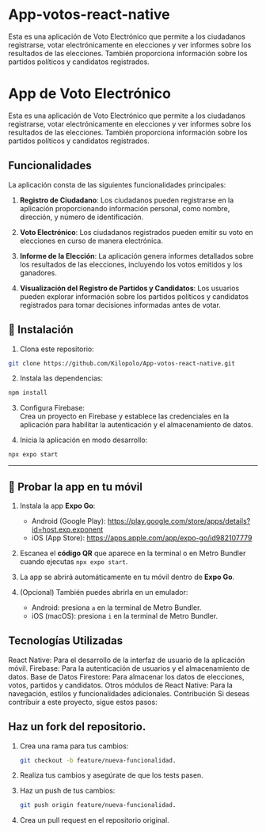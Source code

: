 # App-votos-react-native
Esta es una aplicación de Voto Electrónico que permite a los ciudadanos registrarse, votar electrónicamente en elecciones y ver informes sobre los resultados de las elecciones. También proporciona información sobre los partidos políticos y candidatos registrados.
# App de Voto Electrónico

Esta es una aplicación de Voto Electrónico que permite a los ciudadanos registrarse, votar electrónicamente en elecciones y ver informes sobre los resultados de las elecciones. También proporciona información sobre los partidos políticos y candidatos registrados.

## Funcionalidades

La aplicación consta de las siguientes funcionalidades principales:

1. **Registro de Ciudadano**: Los ciudadanos pueden registrarse en la aplicación proporcionando información personal, como nombre, dirección, y número de identificación.

2. **Voto Electrónico**: Los ciudadanos registrados pueden emitir su voto en elecciones en curso de manera electrónica.

3. **Informe de la Elección**: La aplicación genera informes detallados sobre los resultados de las elecciones, incluyendo los votos emitidos y los ganadores.

4. **Visualización del Registro de Partidos y Candidatos**: Los usuarios pueden explorar información sobre los partidos políticos y candidatos registrados para tomar decisiones informadas antes de votar.

## 🚀 Instalación

1. Clona este repositorio:

```bash
git clone https://github.com/Kilopolo/App-votos-react-native.git
```

2. Instala las dependencias:

```bash
npm install
```

3. Configura Firebase:  
Crea un proyecto en Firebase y establece las credenciales en la aplicación para habilitar la autenticación y el almacenamiento de datos.

4. Inicia la aplicación en modo desarrollo:

```bash
npx expo start
```

---

## 📱 Probar la app en tu móvil

1. Instala la app **Expo Go**:
   - Android (Google Play): https://play.google.com/store/apps/details?id=host.exp.exponent  
   - iOS (App Store): https://apps.apple.com/app/expo-go/id982107779

2. Escanea el **código QR** que aparece en la terminal o en Metro Bundler cuando ejecutas `npx expo start`.

3. La app se abrirá automáticamente en tu móvil dentro de **Expo Go**.

4. (Opcional) También puedes abrirla en un emulador:
   - Android: presiona `a` en la terminal de Metro Bundler.
   - iOS (macOS): presiona `i` en la terminal de Metro Bundler.


## Tecnologías Utilizadas
React Native: Para el desarrollo de la interfaz de usuario de la aplicación móvil.
Firebase: Para la autenticación de usuarios y el almacenamiento de datos.
Base de Datos Firestore: Para almacenar los datos de elecciones, votos, partidos y candidatos.
Otros módulos de React Native: Para la navegación, estilos y funcionalidades adicionales.
Contribución
Si deseas contribuir a este proyecto, sigue estos pasos:

## Haz un fork del repositorio.
1. Crea una rama para tus cambios: 

   ```bash
   git checkout -b feature/nueva-funcionalidad.

2. Realiza tus cambios y asegúrate de que los tests pasen.
3. Haz un push de tus cambios: 

   ```bash
   git push origin feature/nueva-funcionalidad.

4. Crea un pull request en el repositorio original.


